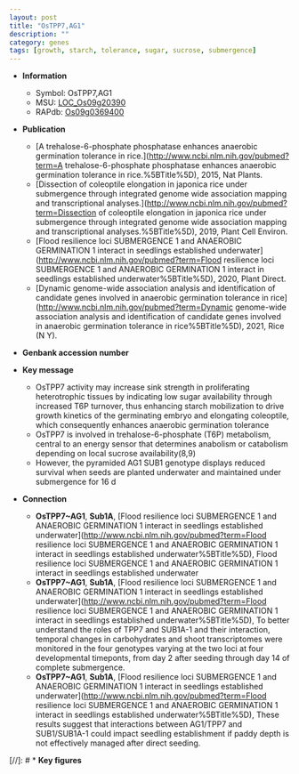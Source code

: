 ```yaml
---
layout: post
title: "OsTPP7,AG1"
description: ""
category: genes
tags: [growth, starch, tolerance, sugar, sucrose, submergence]
---
```


* **Information**  
    + Symbol: OsTPP7,AG1  
    + MSU: [LOC_Os09g20390](http://rice.plantbiology.msu.edu/cgi-bin/ORF_infopage.cgi?orf=LOC_Os09g20390)  
    + RAPdb: [Os09g0369400](http://rapdb.dna.affrc.go.jp/viewer/gbrowse_details/irgsp1?name=Os09g0369400)  

* **Publication**  
    + [A trehalose-6-phosphate phosphatase enhances anaerobic germination tolerance in rice.](http://www.ncbi.nlm.nih.gov/pubmed?term=A trehalose-6-phosphate phosphatase enhances anaerobic germination tolerance in rice.%5BTitle%5D), 2015, Nat Plants.
    + [Dissection of coleoptile elongation in japonica rice under submergence through integrated genome wide association mapping and transcriptional analyses.](http://www.ncbi.nlm.nih.gov/pubmed?term=Dissection of coleoptile elongation in japonica rice under submergence through integrated genome wide association mapping and transcriptional analyses.%5BTitle%5D), 2019, Plant Cell Environ.
    + [Flood resilience loci SUBMERGENCE 1 and ANAEROBIC GERMINATION 1 interact in seedlings established underwater](http://www.ncbi.nlm.nih.gov/pubmed?term=Flood resilience loci SUBMERGENCE 1 and ANAEROBIC GERMINATION 1 interact in seedlings established underwater%5BTitle%5D), 2020, Plant Direct.
    + [Dynamic genome-wide association analysis and identification of candidate genes involved in anaerobic germination tolerance in rice](http://www.ncbi.nlm.nih.gov/pubmed?term=Dynamic genome-wide association analysis and identification of candidate genes involved in anaerobic germination tolerance in rice%5BTitle%5D), 2021, Rice (N Y).

* **Genbank accession number**  

* **Key message**  
    + OsTPP7 activity may increase sink strength in proliferating heterotrophic tissues by indicating low sugar availability through increased T6P turnover, thus enhancing starch mobilization to drive growth kinetics of the germinating embryo and elongating coleoptile, which consequently enhances anaerobic germination tolerance
    + OsTPP7 is involved in trehalose-6-phosphate (T6P) metabolism, central to an energy sensor that determines anabolism or catabolism depending on local sucrose availability(8,9)
    + However, the pyramided AG1 SUB1 genotype displays reduced survival when seeds are planted underwater and maintained under submergence for 16 d

* **Connection**  
    + __OsTPP7~AG1__, __Sub1A__, [Flood resilience loci SUBMERGENCE 1 and ANAEROBIC GERMINATION 1 interact in seedlings established underwater](http://www.ncbi.nlm.nih.gov/pubmed?term=Flood resilience loci SUBMERGENCE 1 and ANAEROBIC GERMINATION 1 interact in seedlings established underwater%5BTitle%5D), Flood resilience loci SUBMERGENCE 1 and ANAEROBIC GERMINATION 1 interact in seedlings established underwater
    + __OsTPP7~AG1__, __Sub1A__, [Flood resilience loci SUBMERGENCE 1 and ANAEROBIC GERMINATION 1 interact in seedlings established underwater](http://www.ncbi.nlm.nih.gov/pubmed?term=Flood resilience loci SUBMERGENCE 1 and ANAEROBIC GERMINATION 1 interact in seedlings established underwater%5BTitle%5D), To better understand the roles of TPP7 and SUB1A-1 and their interaction, temporal changes in carbohydrates and shoot transcriptomes were monitored in the four genotypes varying at the two loci at four developmental timeponts, from day 2 after seeding through day 14 of complete submergence.
    + __OsTPP7~AG1__, __Sub1A__, [Flood resilience loci SUBMERGENCE 1 and ANAEROBIC GERMINATION 1 interact in seedlings established underwater](http://www.ncbi.nlm.nih.gov/pubmed?term=Flood resilience loci SUBMERGENCE 1 and ANAEROBIC GERMINATION 1 interact in seedlings established underwater%5BTitle%5D), These results suggest that interactions between AG1/TPP7 and SUB1/SUB1A-1 could impact seedling establishment if paddy depth is not effectively managed after direct seeding.

[//]: # * **Key figures**  


